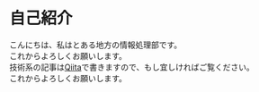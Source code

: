 # 自己紹介
こんにちは、私はとある地方の情報処理部です。  
これからよろしくお願いします。  
技術系の記事は[Qiita](https://qiita.com/Info-processing)で書きますので、もし宜しければご覧ください。  
これからよろしくお願いします。  
